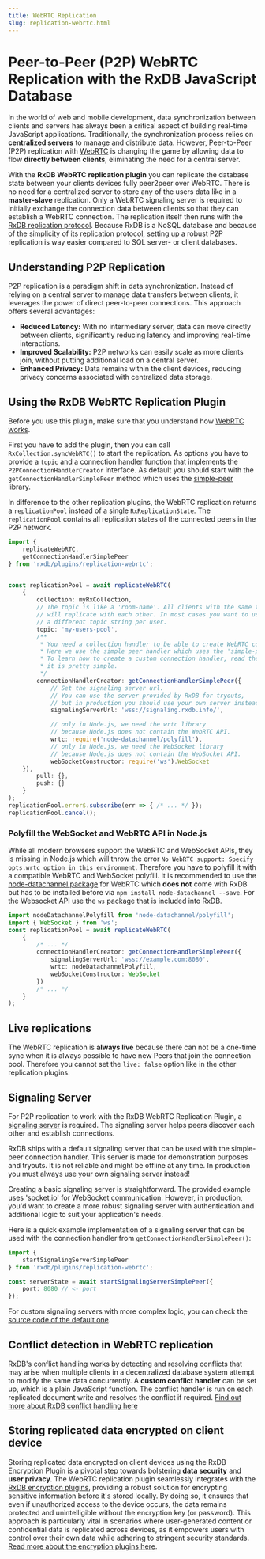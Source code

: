 ```yaml
---
title: WebRTC Replication
slug: replication-webrtc.html
---
```


# Peer-to-Peer (P2P) WebRTC Replication with the RxDB JavaScript Database


In the world of web and mobile development, data synchronization between clients and servers has always been a critical aspect of building real-time JavaScript applications.
Traditionally, the synchronization process relies on **centralized servers** to manage and distribute data. However, Peer-to-Peer (P2P) replication with [WebRTC](https://developer.mozilla.org/en-US/docs/Web/API/WebRTC_API) is changing the game by allowing data to flow **directly between clients**, eliminating the need for a central server.

With the **RxDB WebRTC replication plugin** you can replicate the database state between your clients devices fully peer2peer over WebRTC.
There is no need for a centralized server to store any of the users data like in a **master-slave** replication.
Only a WebRTC signaling server is required to initially exchange the connection data between clients so that they can establish a WebRTC connection.
The replication itself then runs with the [RxDB replication protocol](./replication.md). Because RxDB is a NoSQL database and because of the simplicity of its replication protocol, setting up a robust P2P replication is way easier compared to SQL server- or client databases.



## Understanding P2P Replication

P2P replication is a paradigm shift in data synchronization. Instead of relying on a central server to manage data transfers between clients, it leverages the power of direct peer-to-peer connections. This approach offers several advantages:

- **Reduced Latency:** With no intermediary server, data can move directly between clients, significantly reducing latency and improving real-time interactions.
- **Improved Scalability:** P2P networks can easily scale as more clients join, without putting additional load on a central server.
- **Enhanced Privacy:** Data remains within the client devices, reducing privacy concerns associated with centralized data storage.



## Using the RxDB WebRTC Replication Plugin

Before you use this plugin, make sure that you understand how [WebRTC works](https://developer.mozilla.org/en-US/docs/Web/API/WebRTC_API).

First you have to add the plugin, then you can call `RxCollection.syncWebRTC()` to start the replication.
As options you have to provide a `topic` and a connection handler function that implements the `P2PConnectionHandlerCreator` interface. As default you should start with the `getConnectionHandlerSimplePeer` method which uses the [simple-peer](https://github.com/feross/simple-peer) library.

In difference to the other replication plugins, the WebRTC replication returns a `replicationPool` instead of a single `RxReplicationState`. The `replicationPool` contains all replication states of the connected peers in the P2P network.

```ts
import {
    replicateWebRTC,
    getConnectionHandlerSimplePeer
} from 'rxdb/plugins/replication-webrtc';


const replicationPool = await replicateWebRTC(
    {
        collection: myRxCollection,
        // The topic is like a 'room-name'. All clients with the same topic
        // will replicate with each other. In most cases you want to use
        // a different topic string per user.
        topic: 'my-users-pool',
        /**
         * You need a collection handler to be able to create WebRTC connections.
         * Here we use the simple peer handler which uses the 'simple-peer' npm library.
         * To learn how to create a custom connection handler, read the source code,
         * it is pretty simple.
         */
        connectionHandlerCreator: getConnectionHandlerSimplePeer({
            // Set the signaling server url.
            // You can use the server provided by RxDB for tryouts,
            // but in production you should use your own server instead.
            signalingServerUrl: 'wss://signaling.rxdb.info/',

            // only in Node.js, we need the wrtc library
            // because Node.js does not contain the WebRTC API.
            wrtc: require('node-datachannel/polyfill'),
            // only in Node.js, we need the WebSocket library
            // because Node.js does not contain the WebSocket API.
            webSocketConstructor: require('ws').WebSocket
    }),
        pull: {},
        push: {}
    }
);
replicationPool.error$.subscribe(err => { /* ... */ });
replicationPool.cancel();
```

### Polyfill the WebSocket and WebRTC API in Node.js

While all modern browsers support the WebRTC and WebSocket APIs, they is missing in Node.js which will throw the error `No WebRTC support: Specify opts.wrtc option in this environment`. Therefore you have to polyfill it with a compatible WebRTC and WebSocket polyfill. It is recommended to use the [node-datachannel package](https://github.com/murat-dogan/node-datachannel/tree/master/polyfill) for WebRTC which **does not** come with RxDB but has to be installed before via `npm install node-datachannel --save`.
For the Websocket API use the `ws` package that is included into RxDB.

```ts
import nodeDatachannelPolyfill from 'node-datachannel/polyfill';
import { WebSocket } from 'ws';
const replicationPool = await replicateWebRTC(
    {
        /* ... */
        connectionHandlerCreator: getConnectionHandlerSimplePeer({
            signalingServerUrl: 'wss://example.com:8080',
            wrtc: nodeDatachannelPolyfill,
            webSocketConstructor: WebSocket
        })
        /* ... */
    }
);
```

## Live replications

The WebRTC replication is **always live** because there can not be a one-time sync when it is always possible to have new Peers that join the connection pool. Therefore you cannot set the `live: false` option like in the other replication plugins.


## Signaling Server


For P2P replication to work with the RxDB WebRTC Replication Plugin, a [signaling server](https://developer.mozilla.org/en-US/docs/Web/API/WebRTC_API/Signaling_and_video_calling) is required. The signaling server helps peers discover each other and establish connections.

RxDB ships with a default signaling server that can be used with the simple-peer connection handler. This server is made for demonstration purposes and tryouts. It is not reliable and might be offline at any time.
In production you must always use your own signaling server instead!

Creating a basic signaling server is straightforward. The provided example uses 'socket.io' for WebSocket communication. However, in production, you'd want to create a more robust signaling server with authentication and additional logic to suit your application's needs.

Here is a quick example implementation of a signaling server that can be used with the connection handler from `getConnectionHandlerSimplePeer()`:

```ts
import {
    startSignalingServerSimplePeer
} from 'rxdb/plugins/replication-webrtc';

const serverState = await startSignalingServerSimplePeer({
    port: 8080 // <- port
});
```

For custom signaling servers with more complex logic, you can check the [source code of the default one](https://github.com/pubkey/rxdb/blob/master/src/plugins/replication-webrtc/signaling-server.ts).

## Conflict detection in WebRTC replication

RxDB's conflict handling works by detecting and resolving conflicts that may arise when multiple clients in a decentralized database system attempt to modify the same data concurrently.
A **custom conflict handler** can be set up, which is a plain JavaScript function. The conflict handler is run on each replicated document write and resolves the conflict if required. [Find out more about RxDB conflict handling here](https://rxdb.info/transactions-conflicts-revisions.html)



## Storing replicated data encrypted on client device

Storing replicated data encrypted on client devices using the RxDB Encryption Plugin is a pivotal step towards bolstering **data security** and **user privacy**.
The WebRTC replication plugin seamlessly integrates with the [RxDB encryption plugins](./encryption.md), providing a robust solution for encrypting sensitive information before it's stored locally. By doing so, it ensures that even if unauthorized access to the device occurs, the data remains protected and unintelligible without the encryption key (or password). This approach is particularly vital in scenarios where user-generated content or confidential data is replicated across devices, as it empowers users with control over their own data while adhering to stringent security standards. [Read more about the encryption plugins here](./encryption.md).
